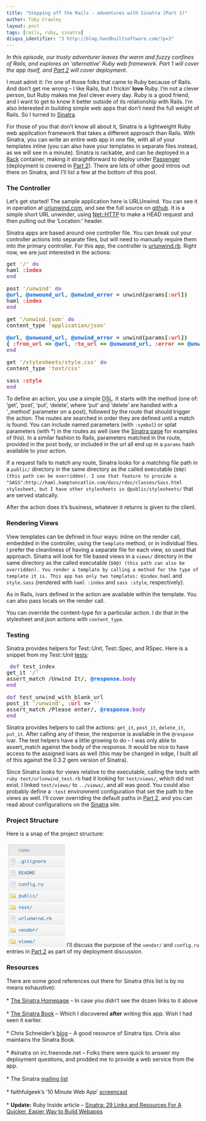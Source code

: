 ```yaml
---
title: "Stepping off the Rails - adventures with Sinatra (Part 1)"
author: Toby Crawley
layout: post
tags: [rails, ruby, sinatra]
disqus_identifier: "3 http://blog.handbuiltsoftware.com/?p=3"
---
```



<div class="padding">

</div><!-- end .padding -->
<div class="border-gray"></div>
<div class="padding">

<p><em>In this episode, our trusty adventurer leaves the warm and fuzzy confines of Rails, and explores an &#x2018;alternative&#x2019; Ruby web framework. Part 1 will cover the app itself, and <a href="http://blog.handbuiltsoftware.com/2008/12/21/stepping-off-the-rails-part-2stepping-off-the-rails-part-2/">Part 2</a> will cover deployment.</em></p>

<p>I must admit it: I&#x2019;m one of those folks that came to Ruby because of Rails. And don&#x2019;t get me wrong &#x2013; I like Rails, but I frickin&#x2019; <strong>love</strong> Ruby. I&#x2019;m not a clever person, but Ruby makes me <em>feel</em> clever every day. Ruby is a good friend, and I want to get to know it better outside of its relationship with Rails. I&#x2019;m also interested in building simple web apps that don&#x2019;t need the full weight of Rails. So I turned to <a href="http://sinatra.rubyforge.org">Sinatra</a>.</p>

<p>For those of you that don&#x2019;t know all about it, Sinatra is a lightweight Ruby web application framework that takes a different approach than Rails. With Sinatra, you can write an entire web app in one file, with all of your templates inline (you can also have your templates in separate files instead, as we will see in a minute). Sinatra is rackable, and can be deployed in a <a href="http://rack.rubyforge.org">Rack</a> container, making it straightforward to deploy under <a href="http://modrails.com/">Passenger</a> (deployment is covered in <a href="http://blog.handbuiltsoftware.com/2008/12/21/stepping-off-the-rails-part-2stepping-off-the-rails-part-2/">Part 2</a>). There are lots of other good intros out there on Sinatra, and I&#x2019;ll list a few at the bottom of this post.</p>

<h3>The Controller</h3>

<p>Let&#x2019;s get started! The sample application here is <span class="caps">URLU</span>nwind. You can see it in operation at <a href="http://urlunwind.com/">urlunwind.com</a>, and see the full source on <a href="http://github.com/tobias/url_unwind">github</a>. It is a simple short <span class="caps">URL </span>unwinder, using <a href="http://www.ruby-doc.org/stdlib/libdoc/net/http/rdoc/index.html">Net::HTTP</a> to make a <span class="caps">HEAD </span>request and then pulling out the &#x2018;Location:&#x2019; header.</p>

<p>Sinatra apps are based around one controller file. You can break out your controller actions into separate files, but will need to manually require them into the primary controller. For this app, the controller is <a href="http://github.com/tobias/url_unwind/tree/master/urlunwind.rb">urlunwind.rb</a>. Right now, we are just interested in the actions:</p>


<div class="wp_syntax"><div class="code"><pre class="ruby" style="">get <span style="color:#996600;">'/'</span> <span style="color:#9966CC; font-weight:bold;">do</span>
haml <span style="color:#ff3333; font-weight:bold;">:index</span>
<span style="color:#9966CC; font-weight:bold;">end</span>
&nbsp;
post <span style="color:#996600;">'/unwind'</span> <span style="color:#9966CC; font-weight:bold;">do</span>
<span style="color:#0066ff; font-weight:bold;">@url</span>, <span style="color:#0066ff; font-weight:bold;">@unwound_url</span>, <span style="color:#0066ff; font-weight:bold;">@unwind_error</span> = unwind<span style="color:#006600; font-weight:bold;">(</span>params<span style="color:#006600; font-weight:bold;">[</span><span style="color:#ff3333; font-weight:bold;">:url</span><span style="color:#006600; font-weight:bold;">]</span><span style="color:#006600; font-weight:bold;">)</span>
haml <span style="color:#ff3333; font-weight:bold;">:index</span>
<span style="color:#9966CC; font-weight:bold;">end</span>
&nbsp;
get <span style="color:#996600;">'/unwind.json'</span> <span style="color:#9966CC; font-weight:bold;">do</span>
content_type <span style="color:#996600;">'application/json'</span>
&nbsp;
<span style="color:#0066ff; font-weight:bold;">@url</span>, <span style="color:#0066ff; font-weight:bold;">@unwound_url</span>, <span style="color:#0066ff; font-weight:bold;">@unwind_error</span> = unwind<span style="color:#006600; font-weight:bold;">(</span>params<span style="color:#006600; font-weight:bold;">[</span><span style="color:#ff3333; font-weight:bold;">:url</span><span style="color:#006600; font-weight:bold;">]</span><span style="color:#006600; font-weight:bold;">)</span>
<span style="color:#006600; font-weight:bold;">{</span> <span style="color:#ff3333; font-weight:bold;">:from_url</span> <span style="color:#006600; font-weight:bold;">=&gt;</span> <span style="color:#0066ff; font-weight:bold;">@url</span>, <span style="color:#ff3333; font-weight:bold;">:to_url</span> <span style="color:#006600; font-weight:bold;">=&gt;</span> <span style="color:#0066ff; font-weight:bold;">@unwound_url</span>, <span style="color:#ff3333; font-weight:bold;">:error</span> <span style="color:#006600; font-weight:bold;">=&gt;</span> <span style="color:#0066ff; font-weight:bold;">@unwind_error</span> <span style="color:#006600; font-weight:bold;">}</span>.<span style="color:#9900CC;">to_json</span>
<span style="color:#9966CC; font-weight:bold;">end</span>
&nbsp;
get <span style="color:#996600;">'/stylesheets/style.css'</span> <span style="color:#9966CC; font-weight:bold;">do</span>
content_type <span style="color:#996600;">'text/css'</span>
&nbsp;
sass <span style="color:#ff3333; font-weight:bold;">:style</span>
<span style="color:#9966CC; font-weight:bold;">end</span></pre></div></div>





<p>To define an action, you use a simple <acronym title="Domain Specific Language">DSL</acronym>. It starts with the method (one of: &#x2018;get&#x2019;, &#x2018;post&#x2019;, &#x2018;put&#x2019;, &#x2018;delete&#x2019;, where &#x2018;put&#x2019; and &#x2018;delete&#x2019; are handled with a &#x2018;_method&#x2019; parameter on a post), followed by the route that should trigger the action. The routes are searched in order they are defined until a match is found. You can include named parameters (with <code>:symbol</code>) or splat parameters (with *) in the routes as well (see the <a href="http://sinatra.rubyforge.org/">Sinatra page</a> for examples of this). In a similar fashion to Rails, parameters matched in the route, provided in the post body, or included in the url all end up in a <code>params</code> hash available to your action. </p>

<p>If a request fails to match any route, Sinatra looks for a matching file path in a <code>public/</code> directory in the same directory as the called executable (<code>$0@) (this path can be overridden). I use that feature to provide a "SASS":http://haml.hamptoncatlin.com/docs/rdoc/classes/Sass.html stylesheet, but I have other stylesheets in @public/stylesheets/</code> that are served statically. </p>

<p>After the action does it&#x2019;s business, whatever it returns is given to the client.  </p>

<h3>Rendering Views</h3>

<p>View templates can be defined in four ways: inline on the render call, embedded in the controller, using the <code>template</code> method, or in individual files. I prefer the cleanliness of having a separate file for each view, so used that approach. Sinatra will look for file based views in a <code>views/</code> directory in the same directory as the called executable (<code>$0@) (this path can also be overridden). You render a template by calling a method for the type of template it is. This app has only two templates: @index.haml</code> and <code>style.sass</code> (rendered with <code>haml :index</code> and <code>sass :style</code>, respectively). </p>

<p>As in Rails, ivars defined in the action are available within the template. You can also pass locals on the render call. </p>

<p>You can override the content-type for a particular action. I do that in the stylesheet and json actions with <code>content_type</code>. </p>

<h3>Testing</h3>

<p>Sinatra provides helpers for Test::Unit, Test::Spec, and RSpec. Here is a snippet from my Test::Unit <a href="http://github.com/tobias/url_unwind/tree/master/test/urlunwind_test.rb">tests</a>:</p>


<div class="wp_syntax"><div class="code"><pre class="ruby" style=""> <span style="color:#9966CC; font-weight:bold;">def</span> test_index
get_it <span style="color:#996600;">'/'</span>
assert_match <span style="color:#006600; font-weight:bold;">/</span>Unwind It<span style="color:#006600; font-weight:bold;">/</span>, <span style="color:#0066ff; font-weight:bold;">@response</span>.<span style="color:#9900CC;">body</span>
<span style="color:#9966CC; font-weight:bold;">end</span>
&nbsp;
<span style="color:#9966CC; font-weight:bold;">def</span> test_unwind_with_blank_url
post_it <span style="color:#996600;">'/unwind'</span>, <span style="color:#ff3333; font-weight:bold;">:url</span> <span style="color:#006600; font-weight:bold;">=&gt;</span> <span style="color:#996600;">''</span>
assert_match <span style="color:#006600; font-weight:bold;">/</span>Please enter<span style="color:#006600; font-weight:bold;">/</span>, <span style="color:#0066ff; font-weight:bold;">@response</span>.<span style="color:#9900CC;">body</span>
<span style="color:#9966CC; font-weight:bold;">end</span></pre></div></div>





<p>Sinatra provides helpers to call the actions: <code>get_it</code>, <code>post_it</code>, <code>delete_it</code>, <code>put_it</code>. After calling any of these, the response is available in the <code>@respose</code> ivar. The test helpers have a little growing to do &#x2013; I was only able to assert_match against the body of the response. It would be nice to have access to the assigned ivars as well (this may be changed in edge, I built all of this against the 0.3.2 gem version of Sinatra). </p>

<p>Since Sinatra looks for views relative to the executable, calling the tests with <code>ruby test/urlunwind_test.rb</code> had it looking for <code>test/views/</code>, which did not exist. I linked <code>test/views/</code> to <code>../views/</code>, and all was good. You could also probably define a <code>:test</code> environment configuration that set the path to the views as well. I&#x2019;ll cover overriding the default paths in <a href="http://blog.handbuiltsoftware.com/2008/12/21/stepping-off-the-rails-part-2stepping-off-the-rails-part-2/">Part 2</a>, and you can read about configurations on the <a href="http://sinatra.rubyforge.org/">Sinatra</a> site.</p>

<h3>Project Structure</h3>

<p>Here is a snap of the project structure: <br></br>
<img src="/posts/assets/old/layout.jpg" alt="layout" title="layout" width="153" height="270" class="size-full wp-image-34"></img>
I&#x2019;ll discuss the purpose of the <code>vendor/</code> and <code>config.ru</code> entries in <a href="http://blog.handbuiltsoftware.com/2008/12/21/stepping-off-the-rails-part-2stepping-off-the-rails-part-2/">Part 2</a> as part of my deployment discussion.</p>

<h3>Resources</h3>

<p>There are some good references out there for Sinatra (this list is by no means exhaustive):<br></br>
* <a href="http://sinatra.rubyforge.org/">The Sinatra Homepage</a> &#x2013; In case you didn&#x2019;t see the dozen links to it above<br></br>
* <a href="http://sinatra-book.gittr.com/">The Sinatra Book</a> &#x2013; Which I discovered <strong>after</strong> writing this app. Wish I had seen it earlier.<br></br>
* Chris Schneider&#x2019;s <a href="http://gittr.com/">blog</a> &#x2013; A good resource of Sinatra tips. Chris also maintains the Sinatra Book.<br></br>
* #sinatra on irc.freenode.net &#x2013; Folks there were quick to answer my deployment questions, and prodded me to provide a  web service from the app.<br></br>
* The Sinatra <a href="http://groups.google.com/group/sinatrarb">mailing list</a><br></br>
* faithfulgeek&#x2019;s &#x2019;10 Minute Web App&#x2019; <a href="http://www.vimeo.com/2374819">screencast</a><br></br>
* <strong>Update:</strong> Ruby Inside article &#x2013; <a href="http://www.rubyinside.com/sinatra-29-links-and-resources-for-a-quicker-easier-way-to-build-webapps-1371.html">Sinatra: 29 Links and Resources For A Quicker, Easier Way to Build Webapps</a></p>				


<!-- end .postmetadata -->












</div><!-- end .padding -->

